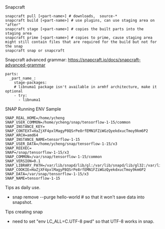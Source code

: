 


Snapcraft
```
snapcraft pull [<part-name>] # downloads,  source-*
snapcraft build [<part-name>] # use plugins, can use staging area on "after"
snapcraft stage [<part-name>] # copies the built parts into the staging area
snapcraft prime [<part-name>] # copies to prime, cause staging area might still contain files that are required for the build but not for the snap
snapcraft snap or snapcraft
```

Snapcraft advanced grammar: https://snapcraft.io/docs/snapcraft-advanced-grammar
```
parts:
  _part_name_:
    stage-packages:
    # libnuma1 package isn't available in armhf architecture, make it optional
    - try:
      - libnuma1
```

SNAP Running ENV Sample
```SNAP_REVISION=x3
SNAP_REAL_HOME=/home/ycheng
SNAP_USER_COMMON=/home/ycheng/snap/tensorflow-1-15/common
SNAP_INSTANCE_KEY=
SNAP_CONTEXT=HaZjXF4pxlMagyP8QSrPe8rfEMN1FZiWGzQyekdxucTmoy9km6P2
SNAP_ARCH=amd64
SNAP_INSTANCE_NAME=tensorflow-1-15
SNAP_USER_DATA=/home/ycheng/snap/tensorflow-1-15/x3
SNAP_REEXEC=
SNAP=/snap/tensorflow-1-15/x3
SNAP_COMMON=/var/snap/tensorflow-1-15/common
SNAP_VERSION=0.1
SNAP_LIBRARY_PATH=/var/lib/snapd/lib/gl:/var/lib/snapd/lib/gl32:/var/lib/snapd/void
SNAP_COOKIE=HaZjXF4pxlMagyP8QSrPe8rfEMN1FZiWGzQyekdxucTmoy9km6P2
SNAP_DATA=/var/snap/tensorflow-1-15/x3
SNAP_NAME=tensorflow-1-15
```

Tips as daily use.
* snap remove --purge hello-world # so that it won't save data into snapshot.

Tips creating snap
* need to set "env LC_ALL=C.UTF-8 pwd" so that UTF-8 works in snap.
